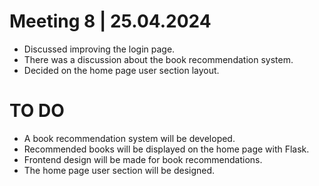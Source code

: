 # Meeting 8 | 25.04.2024
* Discussed improving the login page.
* There was a discussion about the book recommendation system.
* Decided on the home page user section layout.

# TO DO
* A book recommendation system will be developed.
* Recommended books will be displayed on the home page with Flask.
* Frontend design will be made for book recommendations.
* The home page user section will be designed.
